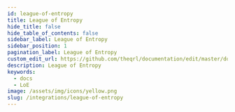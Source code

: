 ```yaml
---
id: league-of-entropy
title: League of Entropy
hide_title: false
hide_table_of_contents: false
sidebar_label: League of Entropy
sidebar_position: 1
pagination_label: League of Entropy
custom_edit_url: https://github.com/theqrl/documentation/edit/master/docs/basics/what-is-qrl.md
description: League of Entropy
keywords:
  - docs
  - LoE
image: /assets/img/icons/yellow.png
slug: /integrations/league-of-entropy
---
```


